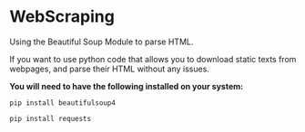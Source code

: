 # WebScraping
Using the Beautiful Soup Module to parse HTML.

If you want to use python code that allows you to download static texts from webpages, and parse their HTML without any issues.

**You will need to have the following installed on your system:**

`pip install beautifulsoup4`

`pip install requests`

